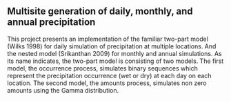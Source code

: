 ## Multisite generation of daily, monthly, and annual precipitation

This project presents an implementation of the familiar two-part model (Wilks 1998) for daily simulation of precipitation
at multiple locations. And the nested model (Srikanthan 2009) for monthly and annual simulations.
As its name indicates, the two-part model is consisting of two models. The first model, the occurrence process, simulates binary
sequences which represent the precipitation occurrence (wet or dry) at each day on each location.
The second model, the amounts process, simulates non zero amounts using the Gamma distribution.
